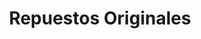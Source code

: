 ---
title: "Repuestos Originales"
url: /pereira/repuestos-originales/
shop: piezas de automóviles
---